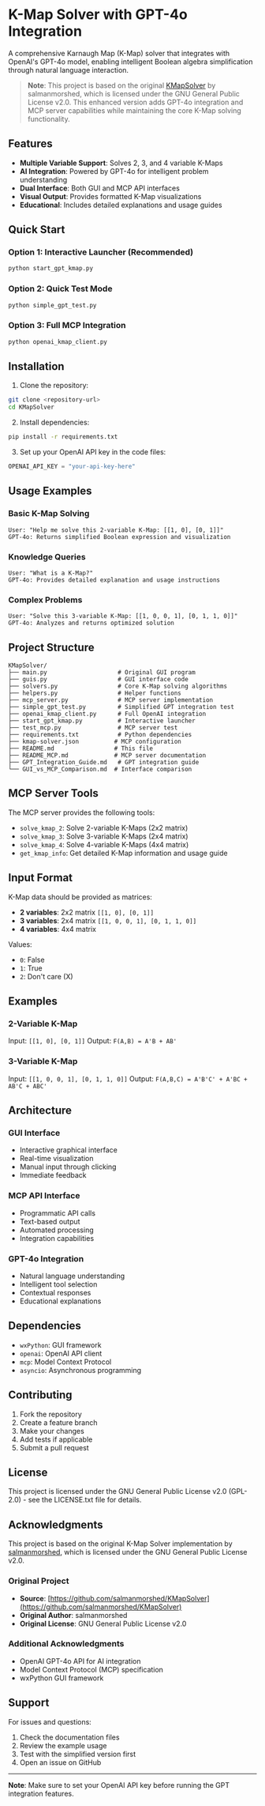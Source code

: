 # K-Map Solver with GPT-4o Integration

A comprehensive Karnaugh Map (K-Map) solver that integrates with OpenAI's GPT-4o model, enabling intelligent Boolean algebra simplification through natural language interaction.

> **Note**: This project is based on the original [KMapSolver](https://github.com/salmanmorshed/KMapSolver) by salmanmorshed, which is licensed under the GNU General Public License v2.0. This enhanced version adds GPT-4o integration and MCP server capabilities while maintaining the core K-Map solving functionality.

## Features

- **Multiple Variable Support**: Solves 2, 3, and 4 variable K-Maps
- **AI Integration**: Powered by GPT-4o for intelligent problem understanding
- **Dual Interface**: Both GUI and MCP API interfaces
- **Visual Output**: Provides formatted K-Map visualizations
- **Educational**: Includes detailed explanations and usage guides

## Quick Start

### Option 1: Interactive Launcher (Recommended)
```bash
python start_gpt_kmap.py
```

### Option 2: Quick Test Mode
```bash
python simple_gpt_test.py
```

### Option 3: Full MCP Integration
```bash
python openai_kmap_client.py
```

## Installation

1. Clone the repository:
```bash
git clone <repository-url>
cd KMapSolver
```

2. Install dependencies:
```bash
pip install -r requirements.txt
```

3. Set up your OpenAI API key in the code files:
```python
OPENAI_API_KEY = "your-api-key-here"
```

## Usage Examples

### Basic K-Map Solving
```
User: "Help me solve this 2-variable K-Map: [[1, 0], [0, 1]]"
GPT-4o: Returns simplified Boolean expression and visualization
```

### Knowledge Queries
```
User: "What is a K-Map?"
GPT-4o: Provides detailed explanation and usage instructions
```

### Complex Problems
```
User: "Solve this 3-variable K-Map: [[1, 0, 0, 1], [0, 1, 1, 0]]"
GPT-4o: Analyzes and returns optimized solution
```

## Project Structure

```
KMapSolver/
├── main.py                    # Original GUI program
├── guis.py                    # GUI interface code
├── solvers.py                 # Core K-Map solving algorithms
├── helpers.py                 # Helper functions
├── mcp_server.py              # MCP server implementation
├── simple_gpt_test.py         # Simplified GPT integration test
├── openai_kmap_client.py      # Full OpenAI integration
├── start_gpt_kmap.py          # Interactive launcher
├── test_mcp.py                # MCP server test
├── requirements.txt           # Python dependencies
├── kmap-solver.json          # MCP configuration
├── README.md                 # This file
├── README_MCP.md             # MCP server documentation
├── GPT_Integration_Guide.md   # GPT integration guide
└── GUI_vs_MCP_Comparison.md  # Interface comparison
```

## MCP Server Tools

The MCP server provides the following tools:

- `solve_kmap_2`: Solve 2-variable K-Maps (2x2 matrix)
- `solve_kmap_3`: Solve 3-variable K-Maps (2x4 matrix)
- `solve_kmap_4`: Solve 4-variable K-Maps (4x4 matrix)
- `get_kmap_info`: Get detailed K-Map information and usage guide

## Input Format

K-Map data should be provided as matrices:
- **2 variables**: 2x2 matrix `[[1, 0], [0, 1]]`
- **3 variables**: 2x4 matrix `[[1, 0, 0, 1], [0, 1, 1, 0]]`
- **4 variables**: 4x4 matrix

Values:
- `0`: False
- `1`: True
- `2`: Don't care (X)

## Examples

### 2-Variable K-Map
Input: `[[1, 0], [0, 1]]`
Output: `F(A,B) = A'B + AB'`

### 3-Variable K-Map
Input: `[[1, 0, 0, 1], [0, 1, 1, 0]]`
Output: `F(A,B,C) = A'B'C' + A'BC + AB'C + ABC'`

## Architecture

### GUI Interface
- Interactive graphical interface
- Real-time visualization
- Manual input through clicking
- Immediate feedback

### MCP API Interface
- Programmatic API calls
- Text-based output
- Automated processing
- Integration capabilities

### GPT-4o Integration
- Natural language understanding
- Intelligent tool selection
- Contextual responses
- Educational explanations

## Dependencies

- `wxPython`: GUI framework
- `openai`: OpenAI API client
- `mcp`: Model Context Protocol
- `asyncio`: Asynchronous programming

## Contributing

1. Fork the repository
2. Create a feature branch
3. Make your changes
4. Add tests if applicable
5. Submit a pull request

## License

This project is licensed under the GNU General Public License v2.0 (GPL-2.0) - see the LICENSE.txt file for details.

## Acknowledgments

This project is based on the original K-Map Solver implementation by [salmanmorshed](https://github.com/salmanmorshed/KMapSolver), which is licensed under the GNU General Public License v2.0.

### Original Project
- **Source**: [https://github.com/salmanmorshed/KMapSolver](https://github.com/salmanmorshed/KMapSolver)
- **Original Author**: salmanmorshed
- **Original License**: GNU General Public License v2.0

### Additional Acknowledgments
- OpenAI GPT-4o API for AI integration
- Model Context Protocol (MCP) specification
- wxPython GUI framework

## Support

For issues and questions:
1. Check the documentation files
2. Review the example usage
3. Test with the simplified version first
4. Open an issue on GitHub

---

**Note**: Make sure to set your OpenAI API key before running the GPT integration features.